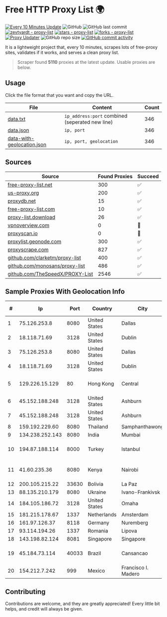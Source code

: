 
# Free HTTP Proxy List 🌍

[![Every 10 Minutes Update](https://github.com/mertguvencli/http-proxy-list/actions/workflows/main.yml/badge.svg?branch=main)](https://github.com/mertguvencli/http-proxy-list/actions/workflows/main.yml)
![GitHub](https://img.shields.io/github/license/mertguvencli/http-proxy-list)
![GitHub last commit](https://img.shields.io/github/last-commit/mertguvencli/http-proxy-list)
[![zevtyardt - proxy-list](https://img.shields.io/static/v1?label=zevtyardt&message=proxy-list&color=blue&logo=github)](https://github.com/zevtyardt/proxy-list "Go to GitHub repo")
[![stars - proxy-list](https://img.shields.io/github/stars/zevtyardt/proxy-list?style=social)](https://github.com/zevtyardt/proxy-list)
[![forks - proxy-list](https://img.shields.io/github/forks/zevtyardt/proxy-list?style=social)](https://github.com/zevtyardt/proxy-list)
[![Proxy Updater](https://github.com/zevtyardt/proxy-list/workflows/Proxy%20Updater/badge.svg)](https://github.com/zevtyardt/proxy-list/actions?query=workflow:"Proxy+Updater")
![GitHub repo size](https://img.shields.io/github/repo-size/zevtyardt/proxy-list)
[![GitHub commit activity](https://img.shields.io/github/commit-activity/m/zevtyardt/proxy-list?logo=commits)](https://github.com/zevtyardt/proxy-list/commits/main)

It is a lightweight project that, every 10 minutes, scrapes lots of free-proxy sites, validates if it works, and serves a clean proxy list.

> Scraper found **5110** proxies at the latest update. Usable proxies are below.

## Usage

Click the file format that you want and copy the URL.

|File|Content|Count|
|----|-------|-----|
|[data.txt](https://raw.githubusercontent.com/mertguvencli/http-proxy-list/main/proxy-list/data.txt)|`ip_address:port` combined (seperated new line)|346|
|[data.json](https://raw.githubusercontent.com/mertguvencli/http-proxy-list/main/proxy-list/data.json)|`ip, port`|346|
|[data-with-geolocation.json](https://raw.githubusercontent.com/mertguvencli/http-proxy-list/main/proxy-list/data-with-geolocation.json)|`ip, port, geolocation`|346|

## Sources

|Source|Found Proxies|Succeed|
|------|-------------|-------|
|[free-proxy-list.net](https://free-proxy-list.net)|300|✅|
|[us-proxy.org](https://www.us-proxy.org)|200|✅|
|[proxydb.net](http://proxydb.net)|15|✅|
|[free-proxy-list.com](https://free-proxy-list.com/?page=&port=&type%5B%5D=http&type%5B%5D=https&up_time=0&search=Search)|10|✅|
|[proxy-list.download](https://www.proxy-list.download/HTTP)|26|✅|
|[vpnoverview.com](https://vpnoverview.com/privacy/anonymous-browsing/free-proxy-servers)|0|🚫|
|[proxyscan.io](https://www.proxyscan.io)|0|🚫|
|[proxylist.geonode.com](https://proxylist.geonode.com/api/proxy-list?limit=300&page=1&sort_by=lastChecked&sort_type=desc&protocols=http,https)|300|✅|
|[proxyscrape.com](https://api.proxyscrape.com/v2/?request=displayproxies&protocol=http&timeout=10000&country=all&ssl=all&anonymity=all)|827|✅|
|[github.com/clarketm/proxy-list](https://raw.githubusercontent.com/clarketm/proxy-list/master/proxy-list-raw.txt)|400|✅|
|[github.com/monosans/proxy-list](https://raw.githubusercontent.com/monosans/proxy-list/main/proxies/http.txt)|486|✅|
|[github.com/TheSpeedX/PROXY-List](https://raw.githubusercontent.com/TheSpeedX/PROXY-List/master/http.txt)|2546|✅|


## Sample Proxies With Geolocation Info

|#|Ip|Port|Country|City|Internet Service Provider|
|-|--|----|-------|----|-------------------------|
|1|75.126.253.8|8080|United States|Dallas|SoftLayer|
|2|18.118.71.69|3128|United States|Dublin|Amazon.com, Inc.|
|3|75.126.253.8|8080|United States|Dallas|SoftLayer|
|4|18.118.71.69|3128|United States|Dublin|Amazon.com, Inc.|
|5|129.226.15.129|80|Hong Kong|Central|Tencent Cloud Computing (Beijing) Co|
|6|45.152.188.248|3128|United States|Ashburn|Sprint|
|7|45.152.188.248|3128|United States|Ashburn|Sprint|
|8|159.192.229.60|8080|Thailand|Samphanthawong|CAT-BB|
|9|134.238.252.143|8080|India|Mumbai|Google LLC|
|10|194.87.188.114|8000|Turkey|Istanbul|Kadir Huseyin Tezcan Nosspeed Internet Teknolojileri|
|11|41.60.235.36|8080|Kenya|Nairobi|Maintainer Liquid Telecommunications Operations Limited|
|12|200.105.215.22|33630|Bolivia|La Paz|AXS Bolivia S. A.|
|13|88.135.210.179|8080|Ukraine|Ivano-Frankivsk|Uteam LTD|
|14|184.105.186.72|3128|United States|Omaha|Hurricane Electric LLC|
|15|181.215.178.67|1337|Netherlands|Amsterdam|NovoServe B.V.|
|16|161.97.126.37|8118|Germany|Nuremberg|Contabo GmbH|
|17|93.114.194.26|1337|Romania|Lipova|Interkvm Host SRL|
|18|143.198.82.124|8081|Singapore|Singapore|DigitalOcean, LLC|
|19|45.184.73.114|40033|Brazil|Cansancao|A2 TELECOM PROVEDOR DE INTERNET LTDA|
|20|154.212.7.242|999|Mexico|Francisco I. Madero|Ientc S De RL De CV|



## Contributing

Contributions are welcome, and they are greatly appreciated! Every
little bit helps, and credit will always be given.

